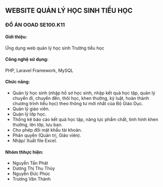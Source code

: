 ## WEBSITE QUẢN LÝ HỌC SINH TIỂU HỌC
### ĐỒ ÁN OOAD SE100.K11

#### Giới thiệu:
Ứng dụng web quản lý học sinh Trường tiểu học

#### Công nghệ sử dụng:
PHP, Laravel Framework, MySQL

#### Chức năng:
- Quản lý học sinh (nhập hồ sơ học sinh, nhập kết quả học tập, quản lý chuyển đi, chuyển đến, thôi học, khen thưởng, kỷ luật, hoàn thành chương trình tiểu học) theo thông tư mới nhất của Bộ Giáo Dục.
- Quản lý giáo viên. 
- Quản lý lớp học. 
- Thống kê báo cáo kết quả học tập, năng lực phẩm chất, tình hình khen thưởng, lên lớp, lưu ban.
- Cho phép đổi mật khẩu tài khoản.
- Phân quyền (Quản trị, Giáo viên).
- Nhập/ Xuất file Excel.

#### Nhóm thhực hiện:
- Nguyễn Tấn Phát
- Dương Thị Thu Thủy
- Nguyễn Đức Phúc
- Trương Văn Thành
